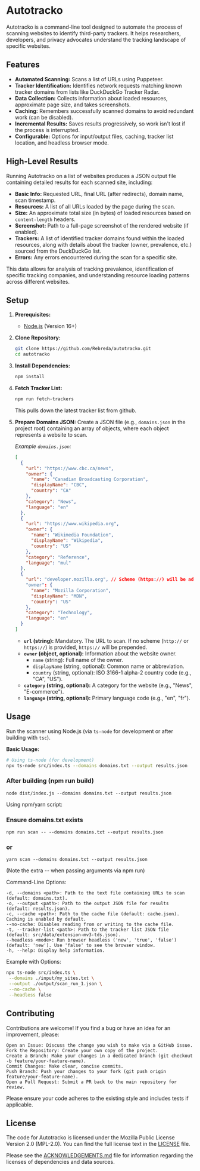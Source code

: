 # Autotracko

Autotracko is a command-line tool designed to automate the process of scanning websites to identify third-party trackers. It helps researchers, developers, and privacy advocates understand the tracking landscape of specific websites.

## Features

- **Automated Scanning:** Scans a list of URLs using Puppeteer.
- **Tracker Identification:** Identifies network requests matching known tracker domains from lists like DuckDuckGo Tracker Radar.
- **Data Collection:** Collects information about loaded resources, approximate page size, and takes screenshots.
- **Caching:** Remembers successfully scanned domains to avoid redundant work (can be disabled).
- **Incremental Results:** Saves results progressively, so work isn't lost if the process is interrupted.
- **Configurable:** Options for input/output files, caching, tracker list location, and headless browser mode.

## High-Level Results

Running Autotracko on a list of websites produces a JSON output file containing detailed results for each scanned site, including:

- **Basic Info:** Requested URL, final URL (after redirects), domain name, scan timestamp.
- **Resources:** A list of all URLs loaded by the page during the scan.
- **Size:** An approximate total size (in bytes) of loaded resources based on `content-length` headers.
- **Screenshot:** Path to a full-page screenshot of the rendered website (if enabled).
- **Trackers:** A list of identified tracker domains found within the loaded resources, along with details about the tracker (owner, prevalence, etc.) sourced from the DuckDuckGo list.
- **Errors:** Any errors encountered during the scan for a specific site.

This data allows for analysis of tracking prevalence, identification of specific tracking companies, and understanding resource loading patterns across different websites.

## Setup

1.  **Prerequisites:**

    - [Node.js](https://nodejs.org/) (Version 16+)

2.  **Clone Repository:**

    ```bash
    git clone https://github.com/Rebreda/autotracko.git
    cd autotracko
    ```

3.  **Install Dependencies:**

    ```bash
    npm install
    ```

4.  **Fetch Tracker List:**

    ```bash
    npm run fetch-trackers
    ```

    This pulls down the latest tracker list from github.

5.  **Prepare Domains JSON:** Create a JSON file (e.g., `domains.json` in the project root) containing an array of objects, where each object represents a website to scan.

    _Example `domains.json`:_

    ```json
    [
      {
        "url": "https://www.cbc.ca/news",
        "owner": {
          "name": "Canadian Broadcasting Corporation",
          "displayName": "CBC",
          "country": "CA"
        },
        "category": "News",
        "language": "en"
      },
      {
        "url": "https://www.wikipedia.org",
        "owner": {
          "name": "Wikimedia Foundation",
          "displayName": "Wikipedia",
          "country": "US"
        },
        "category": "Reference",
        "language": "mul"
      },
      {
        "url": "developer.mozilla.org", // Scheme (https://) will be added automatically
        "owner": {
          "name": "Mozilla Corporation",
          "displayName": "MDN",
          "country": "US"
        },
        "category": "Technology",
        "language": "en"
      }
    ]
    ```

    - **`url` (string):** Mandatory. The URL to scan. If no scheme (`http://` or `https://`) is provided, `https://` will be prepended.
    - **`owner` (object, optional):** Information about the website owner.
      - `name` (string): Full name of the owner.
      - `displayName` (string, optional): Common name or abbreviation.
      - `country` (string, optional): ISO 3166-1 alpha-2 country code (e.g., "CA", "US").
    - **`category` (string, optional):** A category for the website (e.g., "News", "E-commerce").
    - **`language` (string, optional):** Primary language code (e.g., "en", "fr").

## Usage

Run the scanner using Node.js (via `ts-node` for development or after building with `tsc`).

**Basic Usage:**

```bash
# Using ts-node (for development)
npx ts-node src/index.ts --domains domains.txt --output results.json
```

### After building (npm run build)

`node dist/index.js --domains domains.txt --output results.json`

Using npm/yarn script:

### Ensure domains.txt exists

`npm run scan -- --domains domains.txt --output results.json`

### or

`yarn scan --domains domains.txt --output results.json`

(Note the extra -- when passing arguments via npm run)

Command-Line Options:

    -d, --domains <path>: Path to the text file containing URLs to scan (default: domains.txt).
    -o, --output <path>: Path to the output JSON file for results (default: results.json).
    -c, --cache <path>: Path to the cache file (default: cache.json). Caching is enabled by default.
    --no-cache: Disables reading from or writing to the cache file.
    -t, --tracker-list <path>: Path to the tracker list JSON file (default: src/data/extension-mv3-tds.json).
    --headless <mode>: Run browser headless ('new', 'true', 'false') (default: 'new'). Use 'false' to see the browser window.
    -h, --help: Display help information.

Example with Options:

```bash
npx ts-node src/index.ts \
 --domains ./input/my_sites.txt \
 --output ./output/scan_run_1.json \
 --no-cache \
 --headless false
```

## Contributing

Contributions are welcome! If you find a bug or have an idea for an improvement, please:

    Open an Issue: Discuss the change you wish to make via a GitHub issue.
    Fork the Repository: Create your own copy of the project.
    Create a Branch: Make your changes in a dedicated branch (git checkout -b feature/your-feature-name).
    Commit Changes: Make clear, concise commits.
    Push Branch: Push your changes to your fork (git push origin feature/your-feature-name).
    Open a Pull Request: Submit a PR back to the main repository for review.

Please ensure your code adheres to the existing style and includes tests if applicable.

## License

The code for Autotracko is licensed under the Mozilla Public License Version 2.0 (MPL-2.0). You can find the full license text in the [LICENSE](./LICENSE.md) file.

Please see the [ACKNOWLEDGEMENTS.md](./ACKNOWLEDGEMENTS.md) file for information regarding the licenses of dependencies and data sources.
